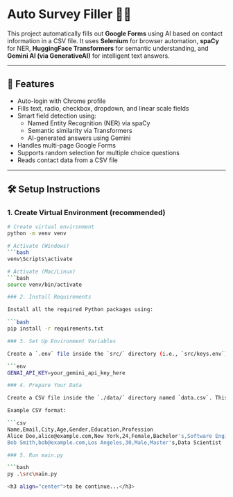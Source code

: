 # Auto Survey Filler 🤖📝

This project automatically fills out **Google Forms** using AI based on contact information in a CSV file. It uses **Selenium** for browser automation, **spaCy** for NER, **HuggingFace Transformers** for semantic understanding, and **Gemini AI (via GenerativeAI)** for intelligent text answers.

---

## 🚀 Features

- Auto-login with Chrome profile
- Fills text, radio, checkbox, dropdown, and linear scale fields
- Smart field detection using:
  - Named Entity Recognition (NER) via spaCy
  - Semantic similarity via Transformers
  - AI-generated answers using Gemini
- Handles multi-page Google Forms
- Supports random selection for multiple choice questions
- Reads contact data from a CSV file

---

## 🛠 Setup Instructions

### 1. Create Virtual Environment (recommended)

```bash
# Create virtual environment
python -m venv venv

# Activate (Windows)
```bash
venv\Scripts\activate

# Activate (Mac/Linux)
```bash
source venv/bin/activate

### 2. Install Requirements

Install all the required Python packages using:

```bash
pip install -r requirements.txt

### 3. Set Up Environment Variables

Create a `.env` file inside the `src/` directory (i.e., `src/keys.env`) and add your [Google Gemini API key](https://aistudio.google.com/app/apikey) like this:

```env
GENAI_API_KEY=your_gemini_api_key_here

### 4. Prepare Your Data

Create a CSV file inside the `./data/` directory named `data.csv`. This file should contain user information to be used for auto-filling forms. At minimum, include `Name` and `Email` columns.

Example CSV format:

```csv
Name,Email,City,Age,Gender,Education,Profession
Alice Doe,alice@example.com,New York,24,Female,Bachelor's,Software Engineer
Bob Smith,bob@example.com,Los Angeles,30,Male,Master's,Data Scientist

### 5. Run main.py

```bash
py .\src\main.py

<h3 align="center">to be continue...</h3>

